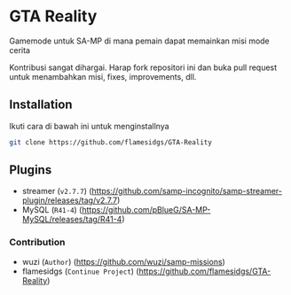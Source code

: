 # GTA Reality
Gamemode untuk SA-MP di mana pemain dapat memainkan misi mode cerita

Kontribusi sangat dihargai. Harap fork repositori ini dan buka pull request untuk menambahkan misi, fixes, improvements, dll.

## Installation
Ikuti cara di bawah ini untuk menginstallnya
```bash
git clone https://github.com/flamesidgs/GTA-Reality
```

## Plugins
- streamer (`v2.7.7`) (https://github.com/samp-incognito/samp-streamer-plugin/releases/tag/v2.7.7)
- MySQL (`R41-4`) (https://github.com/pBlueG/SA-MP-MySQL/releases/tag/R41-4)


### Contribution
- wuzi (`Author`) (https://github.com/wuzi/samp-missions)
- flamesidgs (`Continue Project`) (https://github.com/flamesidgs/GTA-Reality)
